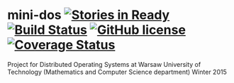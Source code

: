 # mini-dos [![Stories in Ready](https://badge.waffle.io/dzitkowskik/mini-dos.svg?label=ready&title=Ready)](http://waffle.io/dzitkowskik/mini-dos) [![Build Status](https://travis-ci.org/dzitkowskik/mini-dos.svg?branch=master)](https://travis-ci.org/dzitkowskik/mini-dos) [![GitHub license](https://img.shields.io/badge/license-Apache--2.0-blue.svg)](https://raw.githubusercontent.com/dzitkowskik/mini-dos/master/LICENSE) [![Coverage Status](https://coveralls.io/repos/dzitkowskik/mini-dos/badge.svg?branch=master&service=github)](https://coveralls.io/github/dzitkowskik/mini-dos?branch=master)

Project for Distributed Operating Systems at Warsaw University of Technology (Mathematics and Computer Science department) Winter 2015
